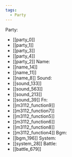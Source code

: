 ```yaml
---
tags:
  - Party
---
```

Party:
- [[party_0]]
- [[party_1]]
- [[party_3]]
- [[party_4]]
- [[party_2]]
Name:
- [[name_14]]
- [[name_11]]
- [[name_8]]
Sound:
- [[sound_133]]
- [[sound_563]]
- [[sound_213]]
- [[sound_39]]
Fn:
- [[m3112_function9]]
- [[m3112_function7]]
- [[m3112_function5]]
- [[m3112_function6]]
- [[m3112_function8]]
- [[m3112_function4]]
Bgm:
- [[bgm_196]]
System:
- [[system_28]]
Battle:
- [[battle_679]]
